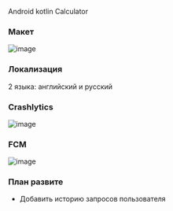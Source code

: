 Android kotlin Calculator 

### Макет
![image](https://github.com/nazaroviktor2/kotlin-calculator/assets/45715124/cc3140aa-4b7d-472e-8d06-e4b06b2c7f8f)

### Локализация
2 языка: английский и русский

### Crashlytics
![image](https://github.com/nazaroviktor2/kotlin-calculator/assets/45715124/5c3bb2d9-03fe-420a-bd87-27800d949516)

### FCM
![image](https://github.com/nazaroviktor2/kotlin-calculator/assets/45715124/59479f25-209a-42e5-9d74-1b798383773e)

### План развите 
- Добавить историю запросов пользователя 
